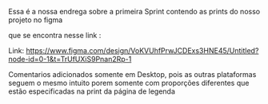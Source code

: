 Essa é a nossa endrega sobre a primeira Sprint contendo as prints do nosso projeto no figma

que se encontra nesse link :

Link: https://www.figma.com/design/VoKVUhfPrwJCDExs3HNE45/Untitled?node-id=0-1&t=TrUfUXiS9Pnan2Rp-1

Comentarios adicionados somente em Desktop, pois as outras plataformas seguem o mesmo intuito porem somente com proporções diferentes que estão especificadas na print da página de legenda
